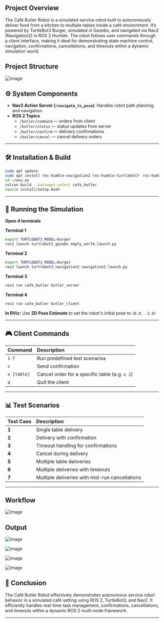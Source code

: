 ## Project Overview 

The Café Butler Robot is a simulated service robot built to autonomously deliver food from a kitchen to multiple tables inside a café environment. It’s powered by TurtleBot3 Burger, simulated in Gazebo, and navigated via Nav2 (Navigation2) in ROS 2 Humble.
The robot follows user commands through a client interface, making it ideal for demonstrating state machine control, navigation, confirmations, cancellations, and timeouts within a dynamic simulation world.

## Project Structure 

![image](https://github.com/user-attachments/assets/e9a9be3b-7ef9-4fd2-aebb-512f490fa7b5)


## ⚙️ System Components

- **Nav2 Action Server (`/navigate_to_pose`)**: Handles robot path planning and navigation.
- **ROS 2 Topics**
  - `/butler/command` — orders from client  
  - `/butler/status` — status updates from server  
  - `/butler/confirm` — delivery confirmations  
  - `/butler/cancel` — cancel delivery orders  

---

## 🛠️ Installation & Build

```bash
sudo apt update
sudo apt install ros-humble-navigation2 ros-humble-turtlebot3* ros-humble-gazebo-ros-pkgs
cd ~/anu_ws
colcon build --packages-select cafe_butler
source install/setup.bash
```

---

## 🚀 Running the Simulation

**Open 4 terminals**

**Terminal 1**  
```bash
export TURTLEBOT3_MODEL=burger
ros2 launch turtlebot3_gazebo empty_world.launch.py
```

**Terminal 2**  
```bash
export TURTLEBOT3_MODEL=burger
ros2 launch turtlebot3_navigation2 navigation2.launch.py
```

**Terminal 3**  
```bash
ros2 run cafe_butler butler_server
```

**Terminal 4**  
```bash
ros2 run cafe_butler butler_client
```

**In RViz:** Use **2D Pose Estimate** to set the robot's initial pose to `(0.0, -2.0)`

---

## 🎮 Client Commands

| Command | Description |
|:-----------|:---------------------------|
| `1-7`      | Run predefined test scenarios |
| `c`        | Send confirmation |
| `x [table]`| Cancel order for a specific table (e.g. `x 2`) |
| `q`        | Quit the client |

---

## 📊 Test Scenarios

| Test Case | Description |
|:-----------|:--------------------------------|
| **1** | Single table delivery |
| **2** | Delivery with confirmation |
| **3** | Timeout handling for confirmations |
| **4** | Cancel during delivery |
| **5** | Multiple table deliveries |
| **6** | Multiple deliveries with timeouts |
| **7** | Multiple deliveries with mid-run cancellations |

---

## Workflow

![image](https://github.com/user-attachments/assets/a702b345-d164-4556-9644-d6a562f85aa5)

## Output 

![image](https://github.com/user-attachments/assets/f25e2fcd-8f12-4af5-b6e5-a1b880a0179c)

![image](https://github.com/user-attachments/assets/1b66a7d8-28e8-4d5e-b68f-2ec8d3b6b8bf)

![image](https://github.com/user-attachments/assets/e0ad8eaa-936e-4c08-b154-76e99b660955)

![image](https://github.com/user-attachments/assets/4914b578-0c68-448d-8c16-a30d1d20e964)


## 📌 Conclusion

The Café Butler Robot effectively demonstrates autonomous service robot behavior in a simulated café setting using ROS 2, TurtleBot3, and Nav2. It efficiently handles real-time task management, confirmations, cancellations, and timeouts within a dynamic ROS 2 multi-node framework.

---
